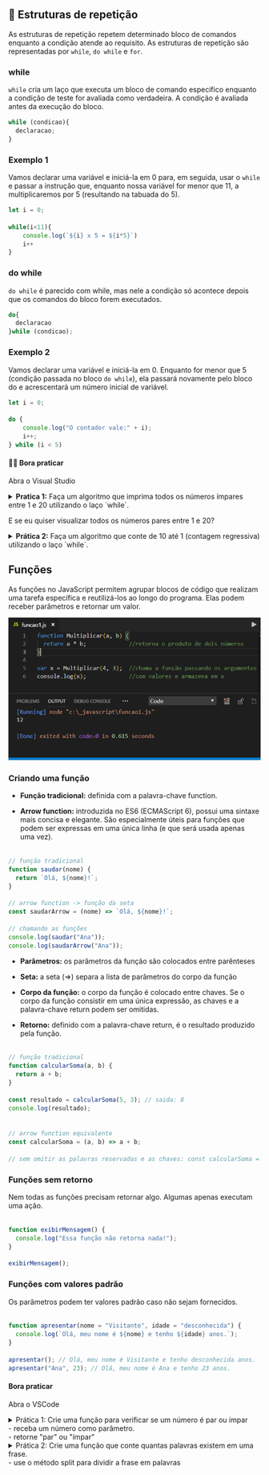 ## 🔁 Estruturas de repetição

As estruturas de repetição repetem determinado bloco de comandos enquanto a condição atende ao requisito. As estruturas de repetição são representadas por `while`, `do while` e `for`.
  
### while

`while` cria um laço que executa um bloco de comando especifico enquanto a condição de teste for avaliada como verdadeira. A condição é avaliada antes da execução do bloco.

```javascript
while (condicao){
  declaracao;
}
```

### Exemplo 1

Vamos declarar uma variável e iniciá-la em 0 para, em seguida, usar o `while` e passar a instrução que, enquanto nossa variável for menor que 11, a multiplicaremos por 5 (resultando na tabuada do 5).

```javascript
let i = 0;

while(i<11){
    console.log(`${i} x 5 = ${i*5}`)
    i++
}
 ```
 
### do while

`do while` é parecido com while, mas nele a condição só acontece depois que os comandos do bloco forem executados.

```javascript
do{
  declaracao
}while (condicao);
```

### Exemplo 2
Vamos declarar uma variável e iniciá-la em 0. Enquanto for menor que 5 (condição passada no bloco `do while`), ela passará novamente pelo bloco do e acrescentará um número inicial de variável.

```javascript
let i = 0;

do {
    console.log("O contador vale:" + i);
    i++;
} while (i < 5)
```

#### 🏋🏽 Bora praticar 
  Abra o Visual Studio 

 <details>  
 <summary><b>Pratica 1:</b> Faça um algoritmo que imprima todos os números ímpares entre 1 e 20 utilizando o laço `while`.</summary>
 
 ```javascript
let i = 1; // Contador

while (i <= 20) {
    if (i % 2 !== 0) { // Verifica se o número é ímpar
        console.log(i);
    }
    i++; // Incrementa o contador
}
```
</details>

E se eu quiser visualizar todos os números pares entre 1 e 20?
 
 <details> <summary><b>Prática 2:</b> Faça um algoritmo que conte de 10 até 1 (contagem regressiva) utilizando o laço `while`.</summary>

```javascript
let i = 10; // início da contagem regressiva

while (i >= 1) {
    console.log(i);
    i--; // decrementa o contador
}

console.log("Lançar!");
```

 </details>

## Funções
As funções no JavaScript permitem agrupar blocos de código que realizam uma tarefa específica e reutilizá-los ao longo do programa. Elas podem receber parâmetros e retornar um valor.

<p align="center">
  <img width="600" src= "../img/funcoes.png"> 
</p>

### Criando uma função
  - <b>Função tradicional:</b> definida com a palavra-chave function.

  - <b>Arrow function:</b> introduzida no ES6 (ECMAScript 6), possui uma sintaxe mais concisa e elegante. São especialmente úteis para funções que podem ser expressas em uma única linha (e que será usada apenas uma vez).

```javascript

// função tradicional
function saudar(nome) {
  return `Olá, ${nome}!`;
}

// arrow function -> função da seta
const saudarArrow = (nome) => `Olá, ${nome}!`;

// chamando as funções
console.log(saudar("Ana"));
console.log(saudarArrow("Ana"));

```

- <b>Parâmetros:</b> os parâmetros da função são colocados entre parênteses

- <b>Seta:</b> a seta (=>) separa a lista de parâmetros do corpo da função

- <b>Corpo da função:</b> o corpo da função é colocado entre chaves. Se o corpo da função consistir em uma única expressão, as chaves e a palavra-chave return podem ser omitidas.

- <b>Retorno:</b> definido com a palavra-chave return, é o resultado produzido pela função.

```javascript

// função tradicional
function calcularSoma(a, b) {
  return a + b;
}

const resultado = calcularSoma(5, 3); // saida: 8
console.log(resultado);


// arrow function equivalente
const calcularSoma = (a, b) => a + b;

// sem omitir as palavras reservadas e as chaves: const calcularSoma = (a, b) => { return a + b };

```

### Funções sem retorno
Nem todas as funções precisam retornar algo. Algumas apenas executam uma ação.

```javascript

function exibirMensagem() {
  console.log("Essa função não retorna nada!");
}

exibirMensagem();

```

### Funções com valores padrão
Os parâmetros podem ter valores padrão caso não sejam fornecidos.

```javascript

function apresentar(nome = "Visitante", idade = "desconhecida") {
  console.log(`Olá, meu nome é ${nome} e tenho ${idade} anos.`);
}

apresentar(); // Olá, meu nome é Visitante e tenho desconhecida anos.
apresentar("Ana", 23); // Olá, meu nome é Ana e tenho 23 anos.

```

#### Bora praticar 
  Abra o VSCode

  <details>
    <summary>Prática 1: Crie uma função para verificar se um número é par ou ímpar <br> 
    - receba um número como parâmetro. <br>
    - retorne "par" ou "ímpar"
    </summary>
    

```javascript

function verificarParOuImpar(numero) {
    if (numero % 2 === 0) {
        return "par";
    } else {
        return "ímpar";
    }
}

console.log(verificarParOuImpar(7)); // ímpar

```
  </details>


  <details>
    <summary>Prática 2: Crie uma função que conte quantas palavras existem em uma frase. <br> 
    - use o método split para dividir a frase em palavras
    </summary>
    

```javascript

const contarPalavras = (frase) => frase.split(" ").length;

console.log(contarPalavras("JavaScript é uma linguagem divertida!")); // 5

```
  </details>


  